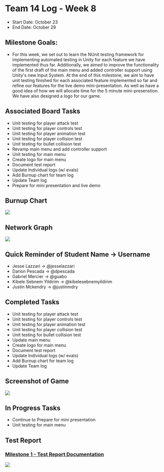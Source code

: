 # Team 14 Log - Week 8
- Start Date: October 23
- End Date: October 29

## Milestone Goals:
- For this week, we set out to learn the NUnit testing framework for implementing automated testing in Unity for each feature we have implemented thus far. Additionally, we aimed to improve the functionality of the first draft of the main menu and added controller support using Unity's new Input System. At the end of this milestone, we aim to have unit testing finished for each associated feature implemented so far and refine our features for the live demo mini-presentation. As well as have a good idea of how we will allocate time for the 5 minute mini-presenstion. We have also designed a logo for our game. 

## Associated Board Tasks
- Unit testing for player attack test
- Unit testing for player controls test
- Unit testing for player animation test
- Unit testing for player collision test
- Unit testing for bullet collision test
- Revamp main menu and add controller support
- Unit testing for main menu
- Create logo for main menu
- Document test report
- Update Individual logs (w/ evals)
- Add Burnup chart for team log
- Update Team log
- Prepare for mini presentation and live demo

## Burnup Chart
![](screenshots/burnup_chart_week8.JPG)

## Network Graph
![](screenshots/networkgraph_week8.png)

## Quick Reminder of Student Name → Username
- Jesse Lazzari → @jesselazzari
- Darion Pescada → @dpescada
- Gabriel Mercier → @guabo
- Kibele Sebnem Yildirim → @kibelesebnemyildirim
- Justin Mckendry → @justinmdry

## Completed Tasks
- Unit testing for player attack test
- Unit testing for player controls test
- Unit testing for player animation test
- Unit testing for player collision test
- Unit testing for bullet collision test
- Update main menu
- Create logo for main menu
- Document test report
- Update Individual logs (w/ evals)
- Add Burnup chart for team log
- Update Team log

## Screenshot of Game

![](screenshots/game_screenshot.PNG)

## In Progress Tasks
- Continue to Prepare for mini presentation
- Unit testing for main menu

## Test Report 
### [Milestone 1 - Test Report Documentation](https://github.com/COSC-499-W2023/year-long-project-team-14/blob/d333264cca30bf54437f0083fbc6bd36f96a2825/tests/Test_log.md)
![](screenshots/week8_task_jesse1.JPG)
